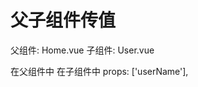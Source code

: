 # 父子组件传值
父组件: Home.vue
子组件: User.vue

在父组件中    <User :userName="name"></User>
在子组件中    props: ['userName'],